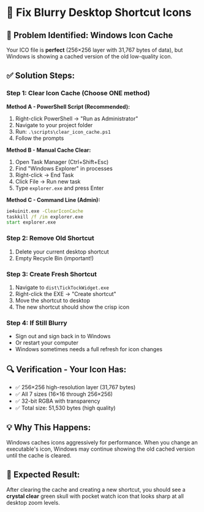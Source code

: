 # 🔧 Fix Blurry Desktop Shortcut Icons

## 🎯 **Problem Identified: Windows Icon Cache**

Your ICO file is **perfect** (256×256 layer with 31,767 bytes of data), but Windows is showing a cached version of the old low-quality icon.

## ✅ **Solution Steps:**

### **Step 1: Clear Icon Cache (Choose ONE method)**

**Method A - PowerShell Script (Recommended):**
1. Right-click PowerShell → "Run as Administrator"
2. Navigate to your project folder
3. Run: `.\scripts\clear_icon_cache.ps1`
4. Follow the prompts

**Method B - Manual Cache Clear:**
1. Open Task Manager (Ctrl+Shift+Esc)
2. Find "Windows Explorer" in processes
3. Right-click → End Task
4. Click File → Run new task
5. Type `explorer.exe` and press Enter

**Method C - Command Line (Admin):**
```cmd
ie4uinit.exe -ClearIconCache
taskkill /f /im explorer.exe
start explorer.exe
```

### **Step 2: Remove Old Shortcut**
1. Delete your current desktop shortcut
2. Empty Recycle Bin (important!)

### **Step 3: Create Fresh Shortcut**
1. Navigate to `dist\TickTockWidget.exe`
2. Right-click the EXE → "Create shortcut"
3. Move the shortcut to desktop
4. The new shortcut should show the crisp icon

### **Step 4: If Still Blurry**
- Sign out and sign back in to Windows
- Or restart your computer
- Windows sometimes needs a full refresh for icon changes

## 🔍 **Verification - Your Icon Has:**
- ✅ 256×256 high-resolution layer (31,767 bytes)
- ✅ All 7 sizes (16×16 through 256×256)  
- ✅ 32-bit RGBA with transparency
- ✅ Total size: 51,530 bytes (high quality)

## 💡 **Why This Happens:**
Windows caches icons aggressively for performance. When you change an executable's icon, Windows may continue showing the old cached version until the cache is cleared.

## 🎯 **Expected Result:**
After clearing the cache and creating a new shortcut, you should see a **crystal clear** green skull with pocket watch icon that looks sharp at all desktop zoom levels.
